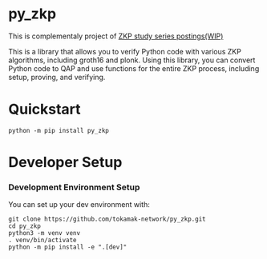 # py_zkp

This is complementaly project of [ZKP study series postings(WIP)](https://www.notion.so/tokamak/6e59b0e13af24a83ae50a10cd59dfbfa?pvs=4)

This is a library that allows you to verify Python code with various ZKP algorithms, including groth16 and plonk.
Using this library, you can convert Python code to QAP and use functions for the entire ZKP process, including setup, proving, and verifying.

# Quickstart

```
python -m pip install py_zkp
```

# Developer Setup

### Development Environment Setup

You can set up your dev environment with:

```
git clone https://github.com/tokamak-network/py_zkp.git
cd py_zkp
python3 -m venv venv
. venv/bin/activate
python -m pip install -e ".[dev]"
```
